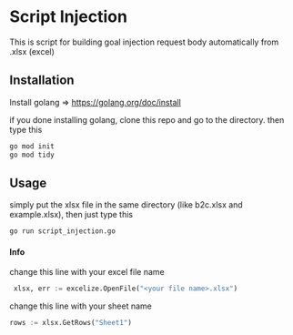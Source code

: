 # Script Injection
This is script for building goal injection request body automatically from .xlsx (excel)

## Installation

Install golang => https://golang.org/doc/install

if you done installing golang, clone this repo and go to the directory. then type this
```bash
go mod init
go mod tidy
```

## Usage

simply put the xlsx file in the same directory (like b2c.xlsx and example.xlsx), then just type this

```python
go run script_injection.go
```

#### Info

change this line with your excel file name
```python
 xlsx, err := excelize.OpenFile("<your file name>.xlsx")
```

change this line with your sheet name
```python
rows := xlsx.GetRows("Sheet1")
```


